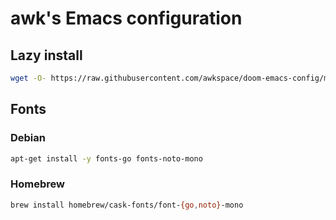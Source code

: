 # awk's Emacs configuration

## Lazy install

```bash
wget -O- https://raw.githubusercontent.com/awkspace/doom-emacs-config/master/setup.sh | bash
```
## Fonts

### Debian

``` bash
apt-get install -y fonts-go fonts-noto-mono
```

### Homebrew

```bash
brew install homebrew/cask-fonts/font-{go,noto}-mono
```
